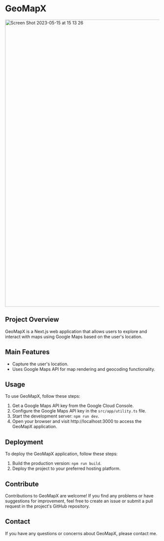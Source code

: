 # GeoMapX

<img width="937" alt="Screen Shot 2023-05-15 at 15 13 26" src="https://github.com/MatheusWAlvarenga/GeoMapX/assets/94935750/1bace333-f26f-4983-ad88-d0c5e1f94b8e">

## Project Overview

GeoMapX is a Next.js web application that allows users to explore and interact with maps using Google Maps based on the user's location.

## Main Features

- Capture the user's location.
- Uses Google Maps API for map rendering and geocoding functionality.

## Usage

To use GeoMapX, follow these steps:

1. Get a Google Maps API key from the Google Cloud Console.
2. Configure the Google Maps API key in the `src/app/utility.ts` file.
3. Start the development server: `npm run dev`.
4. Open your browser and visit http://localhost:3000 to access the GeoMapX application.

## Deployment

To deploy the GeoMapX application, follow these steps:

1. Build the production version: `npm run build`.
2. Deploy the project to your preferred hosting platform.

## Contribute

Contributions to GeoMapX are welcome! If you find any problems or have suggestions for improvement, feel free to create an issue or submit a pull request in the project's GitHub repository.

## Contact

If you have any questions or concerns about GeoMapX, please contact me.
